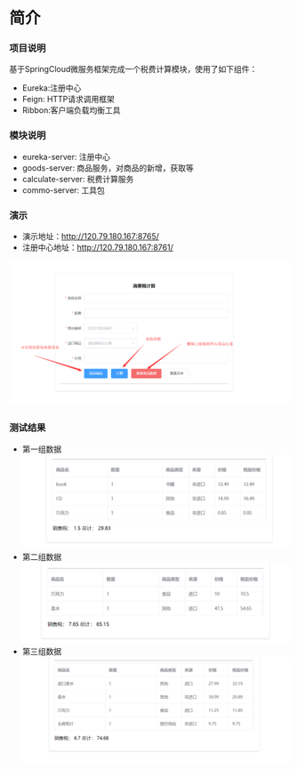 # 简介

### 项目说明

基于SpringCloud微服务框架完成一个税费计算模块，使用了如下组件：
* Eureka:注册中心
* Feign: HTTP请求调用框架
* Ribbon:客户端负载均衡工具

### 模块说明

* eureka-server: 注册中心
* goods-server: 商品服务，对商品的新增，获取等
* calculate-server: 税费计算服务
* commo-server: 工具包

### 演示
* 演示地址：http://120.79.180.167:8765/
* 注册中心地址：http://120.79.180.167:8761/

![img](./img/coding.png)

### 测试结果
* 第一组数据
![img](./img/input1.png)
* 第二组数据
![img](./img/input2.png)
* 第三组数据
![img](./img/input3.png)




